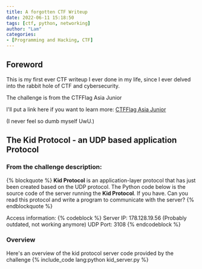 ```yaml
---
title: A forgotten CTF Writeup
date: 2022-06-11 15:18:50
tags: [ctf, python, networking]
author: "Lam"
categories:
- [Programming and Hacking, CTF]
---
```


## Foreword
This is my first ever CTF writeup I ever done in my life, since I ever delved into the rabbit hole of CTF and cybersecurity. 

The challenge is from the CTFFlag Asia Junior

I'll put a link here if you want to learn more:
[CTFFlag Asia Junior](https://junior.ctflag.asia)

(I never feel so dumb myself UwU.)

## The Kid Protocol - an UDP based application Protocol

### From the challenge description:

{% blockquote %}
**Kid Protocol** is an application-layer protocol that has just been created based on the UDP protocol.
The Python code below is the source code of the server running the **Kid Protocol**. If you have. Can you read this protocol and write a program to communicate with the server?
{% endblockquote %}


Access information:
{% codeblock %}
Server IP: 178.128.19.56 (Probably outdated, not working anymore)
UDP Port: 3108
{% endcodeblock %}


### Overview

Here's an overview of the kid protocol server code provided by the challenge
{% include_code lang:python kid_server.py %}